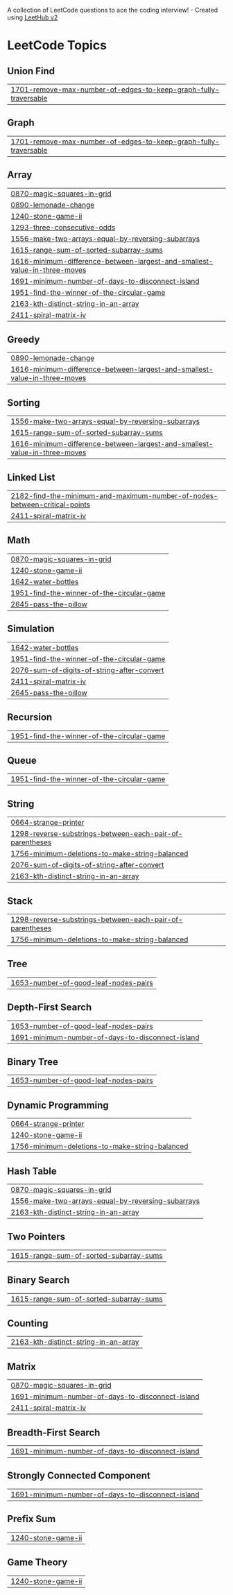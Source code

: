 A collection of LeetCode questions to ace the coding interview! - Created using [LeetHub v2](https://github.com/arunbhardwaj/LeetHub-2.0)
<!---LeetCode Topics Start-->
# LeetCode Topics
## Union Find
|  |
| ------- |
| [1701-remove-max-number-of-edges-to-keep-graph-fully-traversable](https://github.com/aryan7701/Leetcode_Practice_DSA/tree/master/1701-remove-max-number-of-edges-to-keep-graph-fully-traversable) |
## Graph
|  |
| ------- |
| [1701-remove-max-number-of-edges-to-keep-graph-fully-traversable](https://github.com/aryan7701/Leetcode_Practice_DSA/tree/master/1701-remove-max-number-of-edges-to-keep-graph-fully-traversable) |
## Array
|  |
| ------- |
| [0870-magic-squares-in-grid](https://github.com/aryan7701/Leetcode_Practice_DSA/tree/master/0870-magic-squares-in-grid) |
| [0890-lemonade-change](https://github.com/aryan7701/Leetcode_Practice_DSA/tree/master/0890-lemonade-change) |
| [1240-stone-game-ii](https://github.com/aryan7701/Leetcode_Practice_DSA/tree/master/1240-stone-game-ii) |
| [1293-three-consecutive-odds](https://github.com/aryan7701/Leetcode_Practice_DSA/tree/master/1293-three-consecutive-odds) |
| [1556-make-two-arrays-equal-by-reversing-subarrays](https://github.com/aryan7701/Leetcode_Practice_DSA/tree/master/1556-make-two-arrays-equal-by-reversing-subarrays) |
| [1615-range-sum-of-sorted-subarray-sums](https://github.com/aryan7701/Leetcode_Practice_DSA/tree/master/1615-range-sum-of-sorted-subarray-sums) |
| [1616-minimum-difference-between-largest-and-smallest-value-in-three-moves](https://github.com/aryan7701/Leetcode_Practice_DSA/tree/master/1616-minimum-difference-between-largest-and-smallest-value-in-three-moves) |
| [1691-minimum-number-of-days-to-disconnect-island](https://github.com/aryan7701/Leetcode_Practice_DSA/tree/master/1691-minimum-number-of-days-to-disconnect-island) |
| [1951-find-the-winner-of-the-circular-game](https://github.com/aryan7701/Leetcode_Practice_DSA/tree/master/1951-find-the-winner-of-the-circular-game) |
| [2163-kth-distinct-string-in-an-array](https://github.com/aryan7701/Leetcode_Practice_DSA/tree/master/2163-kth-distinct-string-in-an-array) |
| [2411-spiral-matrix-iv](https://github.com/aryan7701/Leetcode_Practice_DSA/tree/master/2411-spiral-matrix-iv) |
## Greedy
|  |
| ------- |
| [0890-lemonade-change](https://github.com/aryan7701/Leetcode_Practice_DSA/tree/master/0890-lemonade-change) |
| [1616-minimum-difference-between-largest-and-smallest-value-in-three-moves](https://github.com/aryan7701/Leetcode_Practice_DSA/tree/master/1616-minimum-difference-between-largest-and-smallest-value-in-three-moves) |
## Sorting
|  |
| ------- |
| [1556-make-two-arrays-equal-by-reversing-subarrays](https://github.com/aryan7701/Leetcode_Practice_DSA/tree/master/1556-make-two-arrays-equal-by-reversing-subarrays) |
| [1615-range-sum-of-sorted-subarray-sums](https://github.com/aryan7701/Leetcode_Practice_DSA/tree/master/1615-range-sum-of-sorted-subarray-sums) |
| [1616-minimum-difference-between-largest-and-smallest-value-in-three-moves](https://github.com/aryan7701/Leetcode_Practice_DSA/tree/master/1616-minimum-difference-between-largest-and-smallest-value-in-three-moves) |
## Linked List
|  |
| ------- |
| [2182-find-the-minimum-and-maximum-number-of-nodes-between-critical-points](https://github.com/aryan7701/Leetcode_Practice_DSA/tree/master/2182-find-the-minimum-and-maximum-number-of-nodes-between-critical-points) |
| [2411-spiral-matrix-iv](https://github.com/aryan7701/Leetcode_Practice_DSA/tree/master/2411-spiral-matrix-iv) |
## Math
|  |
| ------- |
| [0870-magic-squares-in-grid](https://github.com/aryan7701/Leetcode_Practice_DSA/tree/master/0870-magic-squares-in-grid) |
| [1240-stone-game-ii](https://github.com/aryan7701/Leetcode_Practice_DSA/tree/master/1240-stone-game-ii) |
| [1642-water-bottles](https://github.com/aryan7701/Leetcode_Practice_DSA/tree/master/1642-water-bottles) |
| [1951-find-the-winner-of-the-circular-game](https://github.com/aryan7701/Leetcode_Practice_DSA/tree/master/1951-find-the-winner-of-the-circular-game) |
| [2645-pass-the-pillow](https://github.com/aryan7701/Leetcode_Practice_DSA/tree/master/2645-pass-the-pillow) |
## Simulation
|  |
| ------- |
| [1642-water-bottles](https://github.com/aryan7701/Leetcode_Practice_DSA/tree/master/1642-water-bottles) |
| [1951-find-the-winner-of-the-circular-game](https://github.com/aryan7701/Leetcode_Practice_DSA/tree/master/1951-find-the-winner-of-the-circular-game) |
| [2076-sum-of-digits-of-string-after-convert](https://github.com/aryan7701/Leetcode_Practice_DSA/tree/master/2076-sum-of-digits-of-string-after-convert) |
| [2411-spiral-matrix-iv](https://github.com/aryan7701/Leetcode_Practice_DSA/tree/master/2411-spiral-matrix-iv) |
| [2645-pass-the-pillow](https://github.com/aryan7701/Leetcode_Practice_DSA/tree/master/2645-pass-the-pillow) |
## Recursion
|  |
| ------- |
| [1951-find-the-winner-of-the-circular-game](https://github.com/aryan7701/Leetcode_Practice_DSA/tree/master/1951-find-the-winner-of-the-circular-game) |
## Queue
|  |
| ------- |
| [1951-find-the-winner-of-the-circular-game](https://github.com/aryan7701/Leetcode_Practice_DSA/tree/master/1951-find-the-winner-of-the-circular-game) |
## String
|  |
| ------- |
| [0664-strange-printer](https://github.com/aryan7701/Leetcode_Practice_DSA/tree/master/0664-strange-printer) |
| [1298-reverse-substrings-between-each-pair-of-parentheses](https://github.com/aryan7701/Leetcode_Practice_DSA/tree/master/1298-reverse-substrings-between-each-pair-of-parentheses) |
| [1756-minimum-deletions-to-make-string-balanced](https://github.com/aryan7701/Leetcode_Practice_DSA/tree/master/1756-minimum-deletions-to-make-string-balanced) |
| [2076-sum-of-digits-of-string-after-convert](https://github.com/aryan7701/Leetcode_Practice_DSA/tree/master/2076-sum-of-digits-of-string-after-convert) |
| [2163-kth-distinct-string-in-an-array](https://github.com/aryan7701/Leetcode_Practice_DSA/tree/master/2163-kth-distinct-string-in-an-array) |
## Stack
|  |
| ------- |
| [1298-reverse-substrings-between-each-pair-of-parentheses](https://github.com/aryan7701/Leetcode_Practice_DSA/tree/master/1298-reverse-substrings-between-each-pair-of-parentheses) |
| [1756-minimum-deletions-to-make-string-balanced](https://github.com/aryan7701/Leetcode_Practice_DSA/tree/master/1756-minimum-deletions-to-make-string-balanced) |
## Tree
|  |
| ------- |
| [1653-number-of-good-leaf-nodes-pairs](https://github.com/aryan7701/Leetcode_Practice_DSA/tree/master/1653-number-of-good-leaf-nodes-pairs) |
## Depth-First Search
|  |
| ------- |
| [1653-number-of-good-leaf-nodes-pairs](https://github.com/aryan7701/Leetcode_Practice_DSA/tree/master/1653-number-of-good-leaf-nodes-pairs) |
| [1691-minimum-number-of-days-to-disconnect-island](https://github.com/aryan7701/Leetcode_Practice_DSA/tree/master/1691-minimum-number-of-days-to-disconnect-island) |
## Binary Tree
|  |
| ------- |
| [1653-number-of-good-leaf-nodes-pairs](https://github.com/aryan7701/Leetcode_Practice_DSA/tree/master/1653-number-of-good-leaf-nodes-pairs) |
## Dynamic Programming
|  |
| ------- |
| [0664-strange-printer](https://github.com/aryan7701/Leetcode_Practice_DSA/tree/master/0664-strange-printer) |
| [1240-stone-game-ii](https://github.com/aryan7701/Leetcode_Practice_DSA/tree/master/1240-stone-game-ii) |
| [1756-minimum-deletions-to-make-string-balanced](https://github.com/aryan7701/Leetcode_Practice_DSA/tree/master/1756-minimum-deletions-to-make-string-balanced) |
## Hash Table
|  |
| ------- |
| [0870-magic-squares-in-grid](https://github.com/aryan7701/Leetcode_Practice_DSA/tree/master/0870-magic-squares-in-grid) |
| [1556-make-two-arrays-equal-by-reversing-subarrays](https://github.com/aryan7701/Leetcode_Practice_DSA/tree/master/1556-make-two-arrays-equal-by-reversing-subarrays) |
| [2163-kth-distinct-string-in-an-array](https://github.com/aryan7701/Leetcode_Practice_DSA/tree/master/2163-kth-distinct-string-in-an-array) |
## Two Pointers
|  |
| ------- |
| [1615-range-sum-of-sorted-subarray-sums](https://github.com/aryan7701/Leetcode_Practice_DSA/tree/master/1615-range-sum-of-sorted-subarray-sums) |
## Binary Search
|  |
| ------- |
| [1615-range-sum-of-sorted-subarray-sums](https://github.com/aryan7701/Leetcode_Practice_DSA/tree/master/1615-range-sum-of-sorted-subarray-sums) |
## Counting
|  |
| ------- |
| [2163-kth-distinct-string-in-an-array](https://github.com/aryan7701/Leetcode_Practice_DSA/tree/master/2163-kth-distinct-string-in-an-array) |
## Matrix
|  |
| ------- |
| [0870-magic-squares-in-grid](https://github.com/aryan7701/Leetcode_Practice_DSA/tree/master/0870-magic-squares-in-grid) |
| [1691-minimum-number-of-days-to-disconnect-island](https://github.com/aryan7701/Leetcode_Practice_DSA/tree/master/1691-minimum-number-of-days-to-disconnect-island) |
| [2411-spiral-matrix-iv](https://github.com/aryan7701/Leetcode_Practice_DSA/tree/master/2411-spiral-matrix-iv) |
## Breadth-First Search
|  |
| ------- |
| [1691-minimum-number-of-days-to-disconnect-island](https://github.com/aryan7701/Leetcode_Practice_DSA/tree/master/1691-minimum-number-of-days-to-disconnect-island) |
## Strongly Connected Component
|  |
| ------- |
| [1691-minimum-number-of-days-to-disconnect-island](https://github.com/aryan7701/Leetcode_Practice_DSA/tree/master/1691-minimum-number-of-days-to-disconnect-island) |
## Prefix Sum
|  |
| ------- |
| [1240-stone-game-ii](https://github.com/aryan7701/Leetcode_Practice_DSA/tree/master/1240-stone-game-ii) |
## Game Theory
|  |
| ------- |
| [1240-stone-game-ii](https://github.com/aryan7701/Leetcode_Practice_DSA/tree/master/1240-stone-game-ii) |
<!---LeetCode Topics End-->